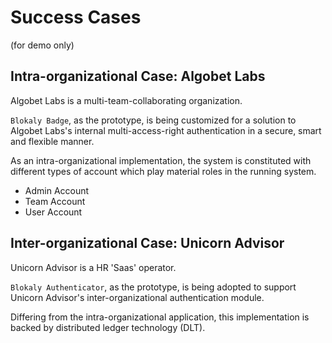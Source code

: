 # Success Cases

(for demo only)

## Intra-organizational Case: Algobet Labs

Algobet Labs is a multi-team-collaborating organization. 

`Blokaly Badge`, as the prototype, is being customized for a solution to Algobet Labs's internal multi-access-right authentication in a secure, smart and flexible manner.

As an intra-organizational implementation, the system is constituted with different types of account which play material roles in the running system.

- Admin Account
- Team Account
- User Account



## Inter-organizational Case: Unicorn Advisor

Unicorn Advisor is a HR 'Saas' operator.

`Blokaly Authenticator`, as the prototype, is being adopted to support Unicorn Advisor's inter-organizational authentication module.

Differing from the intra-organizational application, this implementation is backed by distributed ledger technology (DLT).

